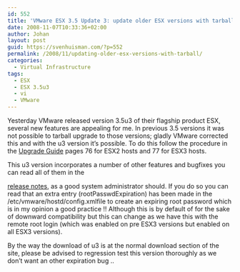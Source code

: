 ```yaml
---
id: 552
title: 'VMware ESX 3.5 Update 3: update older ESX versions with tarball'
date: 2008-11-07T10:33:36+02:00
author: Johan
layout: post
guid: https://svenhuisman.com/?p=552
permalink: /2008/11/updating-older-esx-versions-with-tarball/
categories:
  - Virtual Infrastructure
tags:
  - ESX
  - ESX 3.5u3
  - vi
  - VMware
---
```

Yesterday VMware released version 3.5u3 of their flagship product ESX, several new features are appealing for me. In previous 3.5 versions it was not possible to tarball upgrade to those versions; gladly VMware corrected this and with the u3 version it&#8217;s possible. To do this follow the procedure in the <a href="http://www.vmware.com/pdf/vi3_35/esx_3/r35u2/vi3_35_25_u2_upgrade_guide.pdf" target="_blank">Upgrade Guide</a> pages 76 for ESX2 hosts and 77 for ESX3 hosts.

This u3 version incorporates a number of other features <!--more-->and bugfixes you can read all of them in the 

<a href="http://www.vmware.com/support/vi3/doc/vi3_esx35u3_rel_notes.html" target="_blank">release notes</a>, as a good system administrator should. If you do so you can read that an extra entry (rootPasswdExpiration) has been made in the <span style="Courier New;">/etc/vmware/hostd/config.xml</span>file to create an expiring root password which is in my opinion a good practice !! Although this is by default of for the sake of downward compatibility but this can change as we have this with the remote root login (which was enabled on pre ESX3 versions but enabled on all ESX3 versions).

By the way the download of u3 is at the normal download section of the site, please be advised to regression test this version thoroughly as we don&#8217;t want an other expiration bug ..